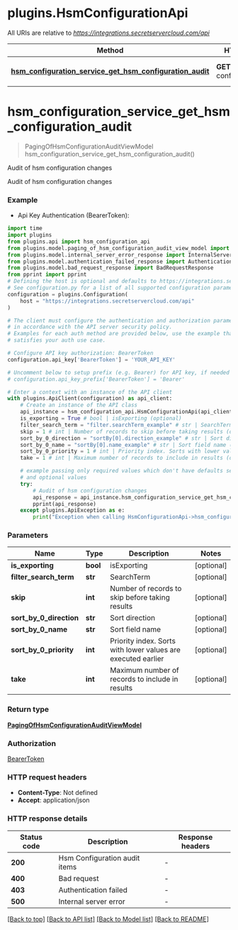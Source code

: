 # plugins.HsmConfigurationApi

All URIs are relative to *https://integrations.secretservercloud.com/api*

Method | HTTP request | Description
------------- | ------------- | -------------
[**hsm_configuration_service_get_hsm_configuration_audit**](HsmConfigurationApi.md#hsm_configuration_service_get_hsm_configuration_audit) | **GET** /v1/hsm-configuration/audit | Audit of hsm configuration changes


# **hsm_configuration_service_get_hsm_configuration_audit**
> PagingOfHsmConfigurationAuditViewModel hsm_configuration_service_get_hsm_configuration_audit()

Audit of hsm configuration changes

Audit of hsm configuration changes

### Example

* Api Key Authentication (BearerToken):

```python
import time
import plugins
from plugins.api import hsm_configuration_api
from plugins.model.paging_of_hsm_configuration_audit_view_model import PagingOfHsmConfigurationAuditViewModel
from plugins.model.internal_server_error_response import InternalServerErrorResponse
from plugins.model.authentication_failed_response import AuthenticationFailedResponse
from plugins.model.bad_request_response import BadRequestResponse
from pprint import pprint
# Defining the host is optional and defaults to https://integrations.secretservercloud.com/api
# See configuration.py for a list of all supported configuration parameters.
configuration = plugins.Configuration(
    host = "https://integrations.secretservercloud.com/api"
)

# The client must configure the authentication and authorization parameters
# in accordance with the API server security policy.
# Examples for each auth method are provided below, use the example that
# satisfies your auth use case.

# Configure API key authorization: BearerToken
configuration.api_key['BearerToken'] = 'YOUR_API_KEY'

# Uncomment below to setup prefix (e.g. Bearer) for API key, if needed
# configuration.api_key_prefix['BearerToken'] = 'Bearer'

# Enter a context with an instance of the API client
with plugins.ApiClient(configuration) as api_client:
    # Create an instance of the API class
    api_instance = hsm_configuration_api.HsmConfigurationApi(api_client)
    is_exporting = True # bool | isExporting (optional)
    filter_search_term = "filter.searchTerm_example" # str | SearchTerm (optional)
    skip = 1 # int | Number of records to skip before taking results (optional)
    sort_by_0_direction = "sortBy[0].direction_example" # str | Sort direction (optional)
    sort_by_0_name = "sortBy[0].name_example" # str | Sort field name (optional)
    sort_by_0_priority = 1 # int | Priority index. Sorts with lower values are executed earlier (optional)
    take = 1 # int | Maximum number of records to include in results (optional)

    # example passing only required values which don't have defaults set
    # and optional values
    try:
        # Audit of hsm configuration changes
        api_response = api_instance.hsm_configuration_service_get_hsm_configuration_audit(is_exporting=is_exporting, filter_search_term=filter_search_term, skip=skip, sort_by_0_direction=sort_by_0_direction, sort_by_0_name=sort_by_0_name, sort_by_0_priority=sort_by_0_priority, take=take)
        pprint(api_response)
    except plugins.ApiException as e:
        print("Exception when calling HsmConfigurationApi->hsm_configuration_service_get_hsm_configuration_audit: %s\n" % e)
```


### Parameters

Name | Type | Description  | Notes
------------- | ------------- | ------------- | -------------
 **is_exporting** | **bool**| isExporting | [optional]
 **filter_search_term** | **str**| SearchTerm | [optional]
 **skip** | **int**| Number of records to skip before taking results | [optional]
 **sort_by_0_direction** | **str**| Sort direction | [optional]
 **sort_by_0_name** | **str**| Sort field name | [optional]
 **sort_by_0_priority** | **int**| Priority index. Sorts with lower values are executed earlier | [optional]
 **take** | **int**| Maximum number of records to include in results | [optional]

### Return type

[**PagingOfHsmConfigurationAuditViewModel**](PagingOfHsmConfigurationAuditViewModel.md)

### Authorization

[BearerToken](../README.md#BearerToken)

### HTTP request headers

 - **Content-Type**: Not defined
 - **Accept**: application/json


### HTTP response details

| Status code | Description | Response headers |
|-------------|-------------|------------------|
**200** | Hsm Configuration audit items |  -  |
**400** | Bad request |  -  |
**403** | Authentication failed |  -  |
**500** | Internal server error |  -  |

[[Back to top]](#) [[Back to API list]](../README.md#documentation-for-api-endpoints) [[Back to Model list]](../README.md#documentation-for-models) [[Back to README]](../README.md)

